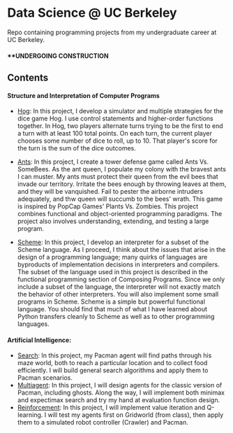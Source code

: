 # Data Science @ UC Berkeley 
Repo containing programming projects from my undergraduate career at UC Berkeley. 

#### **UNDERGOING CONSTRUCTION

## Contents

#### Structure and Interpretation of Computer Programs
- [Hog](https://github.com/sairachawla/data-science-berkeley/tree/main/hog):  In this project, I develop a simulator and multiple strategies for the dice game Hog. I use control statements and higher-order functions together. In Hog, two players alternate turns trying to be the first to end a turn with at least 100 total points. On each turn, the current player chooses some number of dice to roll, up to 10. That player's score for the turn is the sum of the dice outcomes.

- [Ants](https://github.com/sairachawla/data-science-berkeley/tree/main/ants): In this project, I create a tower defense game called Ants Vs. SomeBees. As the ant queen, I populate my colony with the bravest ants I can muster. My ants must protect their queen from the evil bees that invade our territory. Irritate the bees enough by throwing leaves at them, and they will be vanquished. Fail to pester the airborne intruders adequately, and thw queen will succumb to the bees' wrath. This game is inspired by PopCap Games' Plants Vs. Zombies. This project combines functional and object-oriented programming paradigms. The project also involves understanding, extending, and testing a large program.

- [Scheme](https://github.com/sairachawla/data-science-berkeley/tree/main/scheme): In this project, I develop an interpreter for a subset of the Scheme language. As I proceed, I think about the issues that arise in the design of a programming language; many quirks of languages are byproducts of implementation decisions in interpreters and compilers. The subset of the language used in this project is described in the functional programming section of Composing Programs. Since we only include a subset of the language, the interpreter will not exactly match the behavior of other interpreters. You will also implement some small programs in Scheme. Scheme is a simple but powerful functional language. You should find that much of what I have learned about Python transfers cleanly to Scheme as well as to other programming languages.

#### Artificial Intelligence: 
- [Search](https://github.com/sairachawla/data-science-berkeley/tree/main/search): In this project, my Pacman agent will find paths through his maze world, both to reach a particular location and to collect food efficiently. I will build general search algorithms and apply them to Pacman scenarios.
- [Multiagent](https://github.com/sairachawla/data-science-berkeley/tree/main/multiagent): In this project, I will design agents for the classic version of Pacman, including ghosts. Along the way, I will implement both minimax and expectimax search and try my hand at evaluation function design.
- [Reinforcement](https://github.com/sairachawla/data-science-berkeley/tree/main/reinforcement): In this project, I will implement value iteration and Q-learning. I will test my agents first on Gridworld (from class), then apply them to a simulated robot controller (Crawler) and Pacman.
